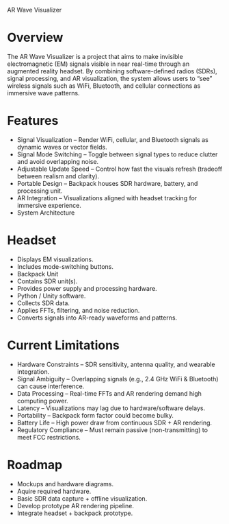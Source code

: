 AR Wave Visualizer

# Overview #

The AR Wave Visualizer is a project that aims to make invisible electromagnetic (EM) signals visible in near real-time through an augmented reality headset.
By combining software-defined radios (SDRs), signal processing, and AR visualization, the system allows users to “see” wireless signals such as WiFi, Bluetooth, and cellular connections as immersive wave patterns.

# Features #

 - Signal Visualization – Render WiFi, cellular, and Bluetooth signals as dynamic waves or vector fields.
 - Signal Mode Switching – Toggle between signal types to reduce clutter and avoid overlapping noise.
 - Adjustable Update Speed – Control how fast the visuals refresh (tradeoff between realism and clarity).
 - Portable Design – Backpack houses SDR hardware, battery, and processing unit.
 - AR Integration – Visualizations aligned with headset tracking for immersive experience.
 - System Architecture

# Headset #

 - Displays EM visualizations.
 - Includes mode-switching buttons.
 - Backpack Unit
 - Contains SDR unit(s).
 - Provides power supply and processing hardware.
 - Python / Unity software.
 - Collects SDR data.
 - Applies FFTs, filtering, and noise reduction.
 - Converts signals into AR-ready waveforms and patterns.

# Current Limitations #

 - Hardware Constraints – SDR sensitivity, antenna quality, and wearable integration.
 - Signal Ambiguity – Overlapping signals (e.g., 2.4 GHz WiFi & Bluetooth) can cause interference.
 - Data Processing – Real-time FFTs and AR rendering demand high computing power.
 - Latency – Visualizations may lag due to hardware/software delays.
 - Portability – Backpack form factor could become bulky.
 - Battery Life – High power draw from continuous SDR + AR rendering.
 - Regulatory Compliance – Must remain passive (non-transmitting) to meet FCC restrictions.

 # Roadmap #
 
  - Mockups and hardware diagrams.
  - Aquire required hardware. 
  - Basic SDR data capture + offline visualization.
  - Develop prototype AR rendering pipeline.
  - Integrate headset + backpack prototype.
